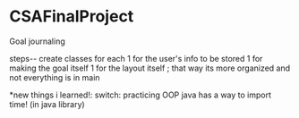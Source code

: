 # CSAFinalProject
Goal journaling

steps--
create classes for each
1 for the user's info to be stored
1 for making the goal itself
1 for the layout itself
; that way its more organized and not everything is in main

*new things i learned!:
    switch: practicing OOP
    java has a way to import time! (in java library)